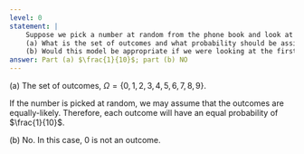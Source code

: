 ```yaml
---
level: 0
statement: |
    Suppose we pick a number at random from the phone book and look at the last digit.  
    (a) What is the set of outcomes and what probability should be assigned to each outcome?   
    (b) Would this model be appropriate if we were looking at the first digit?
answer: Part (a) $\frac{1}{10}$; part (b) NO
---
```

(a) The set of outcomes, $\Omega=\{0,1,2,3,4,5,6,7,8,9\}$.

If the number is picked at random, we may assume that the outcomes are equally-likely. Therefore, each outcome will have an equal probability of $\frac{1}{10}$.

(b) No. In this case, $0$ is not an outcome.